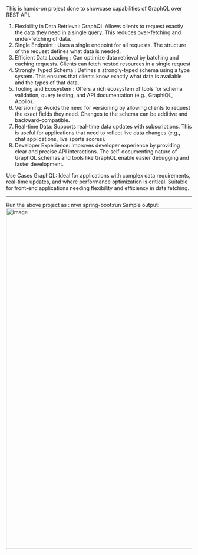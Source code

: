 This is hands-on project done to showcase capabilities of GraphQL over REST API.
1. Flexibility in Data Retrieval: GraphQL Allows clients to request exactly the data they need in a single query. This reduces over-fetching and under-fetching of data.
2. Single Endpoint : Uses a single endpoint for all requests. The structure of the request defines what data is needed.
3. Efficient Data Loading : Can optimize data retrieval by batching and caching requests. Clients can fetch nested resources in a single request
4. Strongly Typed Schema : Defines a strongly-typed schema using a type system. This ensures that clients know exactly what data is available and the types of that data.
5. Tooling and Ecosystem : Offers a rich ecosystem of tools for schema validation, query testing, and API documentation (e.g., GraphiQL, Apollo).
6. Versioning: Avoids the need for versioning by allowing clients to request the exact fields they need. Changes to the schema can be additive and backward-compatible.
7. Real-time Data: Supports real-time data updates with subscriptions. This is useful for applications that need to reflect live data changes (e.g., chat applications, live sports scores).
8. Developer Experience: Improves developer experience by providing clear and precise API interactions. The self-documenting nature of GraphQL schemas and tools like GraphQL enable easier debugging and faster development.

Use Cases
GraphQL: Ideal for applications with complex data requirements, real-time updates, and where performance optimization is critical. Suitable for front-end applications needing flexibility and efficiency in data fetching.
________________________________________________
Run the above project as : mvn spring-boot:run
Sample output: <img width="924" alt="image" src="https://github.com/vireshnavalli/graphqldemo/assets/26489144/64bdc698-c9e9-4a76-9108-04adbc0867b7">

